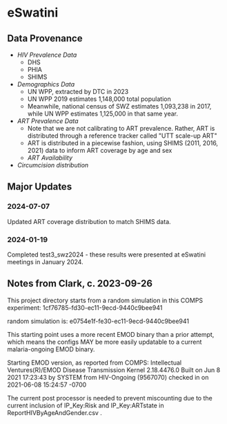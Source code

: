 # eSwatini

## Data Provenance

* *HIV Prevalence Data*
    * DHS
    * PHIA
    * SHIMS
* *Demographics Data*
    * UN WPP, extracted by DTC in 2023
    * UN WPP 2019 estimates 1,148,000 total population 
    * Meanwhile, national census of SWZ estimates 1,093,238 in 2017, while UN WPP estimates 1,125,000 in that same year.
* *ART Prevalence Data*
    * Note that we are not calibrating to ART prevalence. Rather, ART is distributed through a reference tracker called "UTT scale-up ART"
    * ART is distributed in a piecewise fashion, using SHIMS (2011, 2016, 2021) data to inform ART coverage by age and sex
    * *ART Availability*
* *Circumcision distribution*

## Major Updates

### 2024-07-07

Updated ART coverage distribution to match SHIMS data.

### 2024-01-19

Completed test3_swz2024 - these results were presented at eSwatini meetings in January 2024.

## Notes from Clark, c. 2023-09-26

This project directory starts from a random simulation in this COMPS experiment:
1cf76785-fd30-ec11-9ecd-9440c9bee941

random simulation is:
e0754e1f-fe30-ec11-9ecd-9440c9bee941

This starting point uses a more recent EMOD binary than a prior attempt, which means the configs MAY be more easily updatable to a current malaria-ongoing
EMOD binary.

Starting EMOD version, as reported from COMPS:
Intellectual Ventures(R)/EMOD Disease Transmission Kernel 2.18.4476.0
Built on Jun  8 2021 17:23:43 by SYSTEM from HIV-Ongoing (9567070) checked in on 2021-06-08 15:24:57 -0700

The current post processor is needed to prevent miscounting due to the current inclusion of IP_Key:Risk and IP_Key:ARTstate in ReportHIVByAgeAndGender.csv .